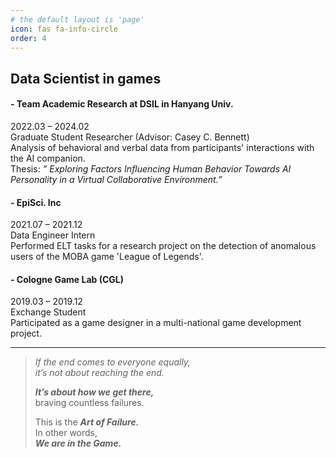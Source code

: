 ```yaml
---
# the default layout is 'page'
icon: fas fa-info-circle
order: 4
---
```


## Data Scientist in games  

#### - Team Academic Research at DSIL in Hanyang Univ.   
2022.03 – 2024.02  
Graduate Student Researcher (Advisor: Casey C. Bennett)      
Analysis of behavioral and verbal data from participants' interactions with the AI companion.  
Thesis: _” Exploring Factors Influencing Human Behavior Towards AI Personality in a Virtual Collaborative
 Environment.”_
  
#### - EpiSci. Inc   
2021.07 – 2021.12  
Data Engineer Intern    
Performed ELT tasks for a research project on the detection of anomalous users of the MOBA game 'League of Legends'.

#### - Cologne Game Lab (CGL)  
2019.03 – 2019.12    
Exchange Student  
Participated as a game designer in a multi-national game development project. 

___

> *If the end comes to everyone equally,   
>   it’s not about reaching the end.*   
>     
> ***It’s about how we get there,***  
> braving countless failures. 
>  
> This is the ***Art of Failure.***   
> In other words,  
> ***We are in the Game.***  

<!--
Research Interest:  
- HAI (Human-AI Interaction)  
- User Behavior Analytics  
- AI Personality  
-->

<!-- 
 > Add Markdown syntax content to file `_tabs/about.md`{: .filepath } and it will show up on this page.
 {: .prompt-tip }
-->

